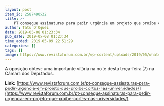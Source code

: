 ```yaml
---
layout: post
item_id: 2587490532
title: >-
    PT consegue assinaturas para pedir urgência em projeto que proíbe cortes nas universidades
author: Tatu D'Oquei
date: 2019-05-08 01:23:34
pub_date: 2019-05-08 01:23:34
time_added: 2019-05-09 22:51:29
categories: []
tags: []
image: https://www.revistaforum.com.br/wp-content/uploads/2019/05/whatsapp-image-2019-05-07-at-21.41.47-e1557278585833.jpeg
---
```


A oposição obteve uma importante vitória na noite desta terça-feira (7) na Câmara dos Deputados.

**Link:** [https://www.revistaforum.com.br/pt-consegue-assinaturas-para-pedir-urgencia-em-projeto-que-proibe-cortes-nas-universidades/](https://www.revistaforum.com.br/pt-consegue-assinaturas-para-pedir-urgencia-em-projeto-que-proibe-cortes-nas-universidades/)

